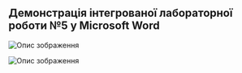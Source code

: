 ## Демонстрація інтегрованої лабораторної роботи №5 у Microsoft Word

![Опис зображення](https://drive.google.com/uc?id=1uFTjZx9rCKpU1_dgS3T6cZsjVcjZm5wM)

![Опис зображення](https://drive.google.com/uc?id=11VE-hkyHRkQdRrtYkMM87IgnQaFQ6h11)